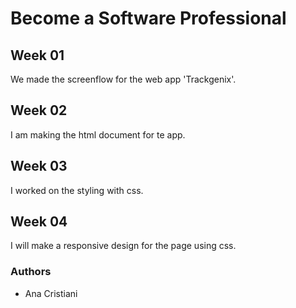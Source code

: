 # Become a Software Professional
## Week 01
We made the screenflow for the web app 'Trackgenix'.

## Week 02
I am making the html document for te app.

## Week 03
I worked on the styling with css.

## Week 04
I will make a responsive design for the page using css.

### Authors
- Ana Cristiani

